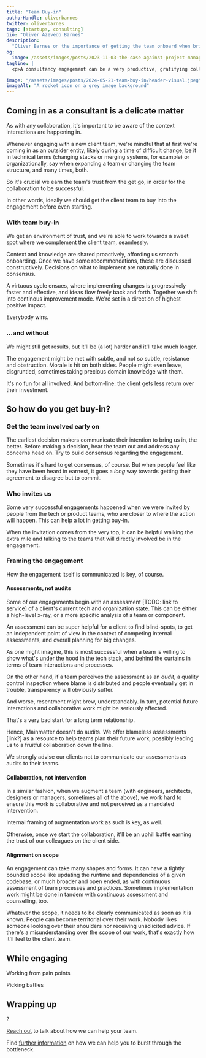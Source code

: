 ```yaml
---
title: "Team Buy-in"
authorHandle: oliverbarnes
twitter: oliverbarnes
tags: [startups, consulting]
bio: "Oliver Azevedo Barnes"
description:
  "Oliver Barnes on the importance of getting the team onboard when bringing in a consultancy"
og:
  image: /assets/images/posts/2023-11-03-the-case-against-project-managers/og-image.jpeg
tagline: |
  <p>A consultancy engagement can be a very productive, gratifying collaborative process. That's _if_ the client team is onboard with having it come in to help</p>

image: "/assets/images/posts/2024-05-21-team-buy-in/header-visual.jpeg"
imageAlt: "A rocket icon on a grey image background"
---
```


## Coming in as a consultant is a delicate matter

As with any collaboration, it's important to be aware of the context interactions are happening in.

Whenever engaging with a new client team, we're mindful that at first we're coming in as an outsider entity, likely during a time of difficult change, be it in technical terms (changing stacks or merging systems, for example) or organizationally, say when expanding a team or changing the team structure, and many times, both.

So it's crucial we earn the team's trust from the get go, in order for the collaboration to be successful. 

In other words, ideally we should get the client team to buy into the engagement before even starting.

### With team buy-in

We get an environment of trust, and we're able to work towards a sweet spot where we complement the client team, seamlessly. 

Context and knowledge are shared proactively, affording us smooth onboarding. Once we have some recommendations, these are discussed constructively. Decisions on what to implement are naturally done in consensus.

A virtuous cycle ensues, where implementing changes is progressively faster and effective, and ideas flow freely back and forth. Together we shift into continous improvement mode. We're set in a direction of highest positive impact.

Everybody wins.

### ...and without

We might still get results, but it'll be (a lot) harder and it'll take much longer.

The engagement might be met with subtle, and not so subtle, resistance and obstruction. Morale is hit on both sides. People might even leave, disgruntled, sometimes taking precious domain knowledge with them.

It's no fun for all involved. And bottom-line: the client gets less return over their investment.

## So how do you get buy-in?

### Get the team involved early on

The earliest decision makers communicate their intention to bring us in, the better. Before making a decision, hear the team out and address any concerns head on. Try to build consensus regarding the engagement. 

Sometimes it's hard to get consensus, of course. But when people feel like they have been heard in earnest, it goes a _long_ way towards getting their agreement to disagree but to commit.

### Who invites us

Some very successful engagements happened when we were invited by people from the tech or product teams, who are closer to where the action will happen. This can help a lot in getting buy-in.

When the invitation comes from the very top, it can be helpful walking the extra mile and talking to the teams that will directly involved be in the engagement.

### Framing the engagement

How the engagement itself is communicated is key, of course.

#### Assessments, not audits

Some of our engagements begin with an assessment [TODO: link to service] of a client's current tech and organization state. This can be either a high-level x-ray, or a more specific analysis of a team or component. 

An assessment can be super helpful for a client to find blind-spots, to get an independent point of view in the context of competing internal assessments, and overall planning for big changes.

As one might imagine, this is most successful when a team is willing to show what's under the hood in the tech stack, and behind the curtains in terms of team interactions and processes.

On the other hand, if a team perceives the assessment as an _audit_, a quality control inspection where blame is distributed and people eventually get in trouble, transparency will obviously suffer. 

And worse, resentment might brew, understandably. In turn, potential future interactions and collaborative work might be seriously affected. 

That's a very bad start for a long term relationship.

Hence, Mainmatter doesn't do audits. We offer blameless assessments [link?] as a resource to help teams plan their future work, possibly leading us to a fruitful collaboration down the line. 

We strongly advise our clients not to communicate our assessments as audits to their teams.

#### Collaboration, not intervention

In a similar fashion, when we augment a team (with engineers, architects, designers or managers, sometimes all of the above), we work hard to ensure this work is collaborative and not perceived as a mandated intervention.

Internal framing of augmentation work as such is key, as well. 

Otherwise, once we start the collaboration, it'll be an uphill battle earning the trust of our colleagues on the client side.

#### Alignment on scope

An engagement can take many shapes and forms. It can have a tightly bounded scope like updating the runtime and dependencies of a given codebase, or much broader and open ended, as with continuous assessment of team processes and practices. Sometimes implementation work might be done in tandem with continuous assessment and counselling, too.

Whatever the scope, it needs to be clearly communicated as soon as it is known. People can become territorial over their work. Nobody likes someone looking over their shoulders nor receiving unsolicited advice. If there's a misunderstanding over the scope of our work, that's exactly how it'll feel to the client team.

## While engaging

Working from pain points

Picking battles

## Wrapping up

?

[Reach out](/contact/) to talk about how we can help your team.

Find [further information](/startups/) on how we can help you to burst through
the bottleneck.
